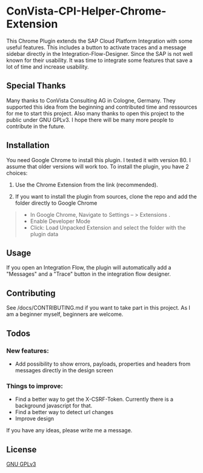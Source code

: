 # ConVista-CPI-Helper-Chrome-Extension
This Chrome Plugin extends the SAP Cloud Platform Integration with some useful features. This includes a button to activate traces and a message sidebar directly in the Integration-Flow-Designer.
Since the SAP is not well known for their usability. It was time to integrate some features that save a lot of time and increase usability.
## Special Thanks
Many thanks to ConVista Consulting AG in Cologne, Germany. They supported this idea from the beginning and contributed time and ressources for me to start this project. Also many thanks to open this project to the public under GNU GPLv3. I hope there will be many more people to contribute in the future.
## Installation
You need Google Chrome to install this plugin. I tested it with version 80. I assume that older versions will work too.
To install the plugin, you have 2 choices:

1. Use the Chrome Extension from the link (recommended).

2. If you want to install the plugin from sources, clone the repo and add the folder directly to Google Chrome
>- In Google Chrome, Navigate to Settings – > Extensions .
>- Enable Developer Mode
>- Click: Load Unpacked Extension and select the folder with the plugin data
## Usage
If you open an Integration Flow, the plugin will automatically add a "Messages" and a "Trace" button in the integration flow designer.
## Contributing
See /docs/CONTRIBUTING.md if you want to take part in this project. As I am a beginner myself, beginners are welcome.
## Todos
### New features:

- Add possibility to show errors, payloads, properties and headers from messages directly in the design screen

### Things to improve:

- Find a better way to get the X-CSRF-Token. Currently there is a background javascript for that.
- Find a better way to detect url changes
- Improve design

If you have any ideas, please write me a message.

## License

[GNU GPLv3](https://choosealicense.com/licenses/gpl-3.0/)